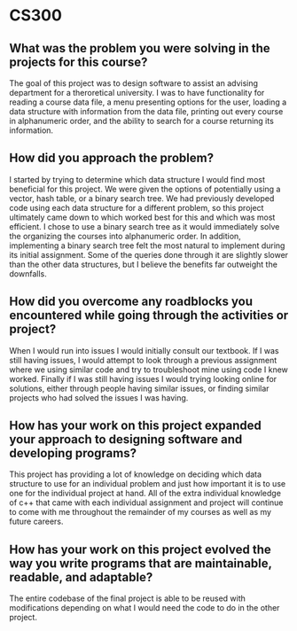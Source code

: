 # CS300
## What was the problem you were solving in the projects for this course?
The goal of this project was to design software to assist an advising department for a theroretical university. I was to have functionality for reading a course data file, a menu presenting options for the user, loading a data structure with information from the data file, printing out every course in alphanumeric order, and the ability to search for a course returning its information.
## How did you approach the problem?
I started by trying to determine which data structure I would find most beneficial for this project. We were given the options of potentially using a vector, hash table, or a binary search tree. We had previously developed code using each data structure for a different problem, so this project ultimately came down to which worked best for this and which was most efficient. I chose to use a binary search tree as it would immediately solve the organizing the courses into alphanumeric order. In addition, implementing a binary search tree felt the most natural to implement during its initial assignment. Some of the queries done through it are slightly slower than the other data structures, but I believe the benefits far outweight the downfalls.
## How did you overcome any roadblocks you encountered while going through the activities or project?
When I would run into issues I would initially consult our textbook. If I was still having issues, I would attempt to look through a previous assignment where we using similar code and try to troubleshoot mine using code I knew worked. Finally if I was still having issues I would trying looking online for solutions, either through people having similar issues, or finding similar projects who had solved the issues I was having.
## How has your work on this project expanded your approach to designing software and developing programs?
This project has providing a lot of knowledge on deciding which data structure to use for an individual problem and just how important it is to use one for the individual project at hand. All of the extra individual knowledge of c++ that came with each individual assignment and project will continue to come with me throughout the remainder of my courses as well as my future careers.
## How has your work on this project evolved the way you write programs that are maintainable, readable, and adaptable?
The entire codebase of the final project is able to be reused with modifications depending on what I would need the code to do in the other project.
